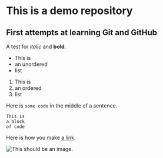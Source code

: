 # This is a demo repository

## First attempts at learning Git and GitHub


A test for *italic* and **bold**.

- This is
- an unordered
- list

1. This is
2. an ordered
3. list

Here is `some code` in the middle of a sentence.

```
This is
a block
of code
```

Here is how you make [a link](https://www.wikipedia.org/).

![This should be an image.](imgaes/listing.png "random listing")
